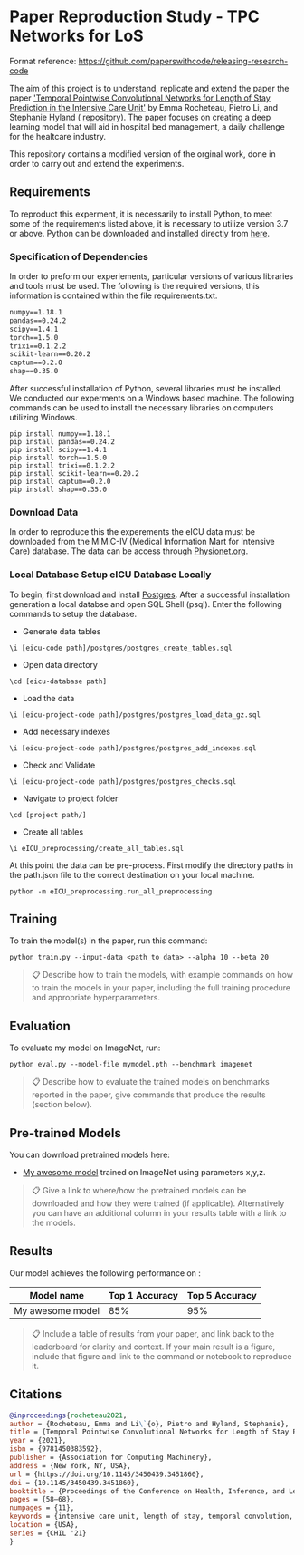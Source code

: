 # Paper Reproduction Study - TPC Networks for LoS
Format reference: https://github.com/paperswithcode/releasing-research-code

The aim of this project is to understand, replicate and extend the paper the paper ['Temporal Pointwise Convolutional Networks for Length of Stay Prediction in the Intensive Care Unit'](https://arxiv.org/pdf/2007.09483v4.pdf) by Emma Rocheteau, Pietro Li, and
Stephanie Hyland ( [repository](https://github.com/EmmaRocheteau/TPC-LoS-prediction)). The paper focuses on creating a deep learning model that will aid in hospital bed management, a daily challenge for the healtcare industry. 

This repository contains a modified version of the orginal work, done in order to carry out and extend the experiments.
## Requirements
To reproduct this experment, it is necessarily to install Python, to meet some of the requirements listed above, it is necessary to utilize version 3.7 or above. Python can be downloaded and installed directly from [here](https://www.python.org/). 

### Specification of Dependencies
In order to preform our experiements, particular versions of various libraries and tools must be used. The following is the required versions, this information is contained within the file requirements.txt.

```txt
numpy==1.18.1  
pandas==0.24.2  
scipy==1.4.1  
torch==1.5.0  
trixi==0.1.2.2  
scikit-learn==0.20.2  
captum==0.2.0  
shap==0.35.0
```

After successful installation of Python, several libraries must be installed. We conducted our experments on a Windows based machine. The following commands can be used to install the necessary libraries on computers utilizing Windows. 

```shell
pip install numpy==1.18.1  
pip install pandas==0.24.2  
pip install scipy==1.4.1  
pip install torch==1.5.0  
pip install trixi==0.1.2.2  
pip install scikit-learn==0.20.2  
pip install captum==0.2.0  
pip install shap==0.35.0
```

### Download Data
In order to reproduce this the experements the eICU data must be downloaded from the MIMIC-IV (Medical Information Mart for Intensive Care) database. The data can be access through [Physionet.org]( https://physionet.org/content/eicu-crd/2.0/).

### Local Database Setup eICU Database Locally
To begin, first download and install [Postgres]( http://www.postgresql.org/download/). After a successful installation generation a local databse and open SQL Shell (psql). Enter the following commands to setup the database.
- Generate data tables
```shell
\i [eicu-code path]/postgres/postgres_create_tables.sql
```
- Open data directory
```shell
\cd [eicu-database path]
```
- Load the data
```shell
\i [eicu-project-code path]/postgres/postgres_load_data_gz.sql
```
-  Add necessary indexes
```shell
\i [eicu-project-code path]/postgres/postgres_add_indexes.sql
```
-  Check and Validate
```shell
\i [eicu-project-code path]/postgres/postgres_checks.sql
```
-  Navigate to project folder
```shell
\cd [project path/]
```
-  Create all tables
```shell
\i eICU_preprocessing/create_all_tables.sql
```

At this point the data can be pre-process. First modify the directory paths in the path.json file to the correct destination on your local machine.
```shell
python -m eICU_preprocessing.run_all_preprocessing
```

## Training

To train the model(s) in the paper, run this command:

```train
python train.py --input-data <path_to_data> --alpha 10 --beta 20
```

>📋  Describe how to train the models, with example commands on how to train the models in your paper, including the full training procedure and appropriate hyperparameters.

## Evaluation

To evaluate my model on ImageNet, run:

```eval
python eval.py --model-file mymodel.pth --benchmark imagenet
```

>📋  Describe how to evaluate the trained models on benchmarks reported in the paper, give commands that produce the results (section below).


## Pre-trained Models

You can download pretrained models here:

- [My awesome model](https://drive.google.com/mymodel.pth) trained on ImageNet using parameters x,y,z. 

>📋  Give a link to where/how the pretrained models can be downloaded and how they were trained (if applicable).  Alternatively you can have an additional column in your results table with a link to the models.

## Results

Our model achieves the following performance on :


| Model name         | Top 1 Accuracy  | Top 5 Accuracy |
| ------------------ |---------------- | -------------- |
| My awesome model   |     85%         |      95%       |

>📋  Include a table of results from your paper, and link back to the leaderboard for clarity and context. If your main result is a figure, include that figure and link to the command or notebook to reproduce it. 

## Citations

```bibtex
@inproceedings{rocheteau2021,
author = {Rocheteau, Emma and Li\`{o}, Pietro and Hyland, Stephanie},
title = {Temporal Pointwise Convolutional Networks for Length of Stay Prediction in the Intensive Care Unit},
year = {2021},
isbn = {9781450383592},
publisher = {Association for Computing Machinery},
address = {New York, NY, USA},
url = {https://doi.org/10.1145/3450439.3451860},
doi = {10.1145/3450439.3451860},
booktitle = {Proceedings of the Conference on Health, Inference, and Learning},
pages = {58–68},
numpages = {11},
keywords = {intensive care unit, length of stay, temporal convolution, mortality, patient outcome prediction},
location = {USA},
series = {CHIL '21}
}
```